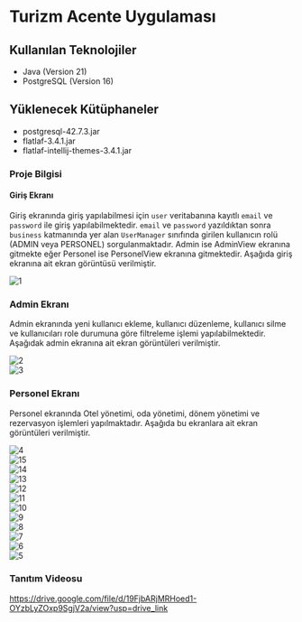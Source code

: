 # Turizm Acente Uygulaması

## Kullanılan Teknolojiler
* Java (Version 21)
* PostgreSQL (Version 16)

## Yüklenecek Kütüphaneler
* postgresql-42.7.3.jar
* flatlaf-3.4.1.jar
* flatlaf-intellij-themes-3.4.1.jar

### Proje Bilgisi

#### Giriş Ekranı

Giriş ekranında giriş yapılabilmesi için `user` veritabanına kayıtlı `email` ve `password` ile giriş yapılabilmektedir. 
`email` ve `password` yazıldıktan sonra `business` katmanında yer alan `UserManager` sınıfında girilen kullanıcın rolü (ADMIN veya PERSONEL) sorgulanmaktadır.
Admin ise AdminView ekranına gitmekte eğer Personel ise PersonelView ekranına gitmektedir.
Aşağıda giriş ekranına ait ekran görüntüsü verilmiştir.

![1](https://github.com/atmacasoftware/turizmAcenteSistemi/assets/94282227/8c59d808-420d-47da-82b6-eaad2e45533c)
<br>

### Admin Ekranı
Admin ekranında yeni kullanıcı ekleme, kullanıcı düzenleme, kullanıcı silme ve kullanıcıları role durumuna göre filtreleme işlemi yapılabilmektedir. Aşağıdak admin ekranına ait ekran görüntüleri verilmiştir.

![2](https://github.com/atmacasoftware/turizmAcenteSistemi/assets/94282227/07410bce-2abb-41a8-984f-9ddb60a6a573)
<br>
![3](https://github.com/atmacasoftware/turizmAcenteSistemi/assets/94282227/79d88533-fcbc-483c-a6cd-d005320a5fec)
<br>
### Personel Ekranı
Personel ekranında Otel yönetimi, oda yönetimi, dönem yönetimi ve rezervasyon işlemleri yapılmaktadır. Aşağıda bu ekranlara ait ekran görüntüleri verilmiştir.

![4](https://github.com/atmacasoftware/turizmAcenteSistemi/assets/94282227/531a9d56-5f9d-4a94-a640-e79443528212)
<br>
![15](https://github.com/atmacasoftware/turizmAcenteSistemi/assets/94282227/65dde52a-b514-42e2-86af-72b3b69d44c3)
<br>
![14](https://github.com/atmacasoftware/turizmAcenteSistemi/assets/94282227/0f26bc88-c8d2-4fa8-b13f-dbf1c5230abb)
<br>
![13](https://github.com/atmacasoftware/turizmAcenteSistemi/assets/94282227/fb178550-6384-402b-a294-9ee66c98f371)
<br>
![12](https://github.com/atmacasoftware/turizmAcenteSistemi/assets/94282227/8bac965e-5c17-41ff-9b1b-1ebfdd503d34)
<br>
![11](https://github.com/atmacasoftware/turizmAcenteSistemi/assets/94282227/f30016b9-cb1e-411c-827a-495ff4e6544d)
<br>
![10](https://github.com/atmacasoftware/turizmAcenteSistemi/assets/94282227/df653bbe-5ac1-49ec-8e15-f0c320b82f7d)
<br>
![9](https://github.com/atmacasoftware/turizmAcenteSistemi/assets/94282227/f9056e0a-dbc9-44c5-9897-99a8cc22760d)
<br>
![8](https://github.com/atmacasoftware/turizmAcenteSistemi/assets/94282227/953ac1f5-65df-4859-9bf3-cac04399c225)
<br>
![7](https://github.com/atmacasoftware/turizmAcenteSistemi/assets/94282227/221b22e7-5a84-4e94-9d6f-699e3fd872a9)
<br>
![6](https://github.com/atmacasoftware/turizmAcenteSistemi/assets/94282227/1bef2db2-59ae-4c11-af77-0036d2e289b6)
<br>
![5](https://github.com/atmacasoftware/turizmAcenteSistemi/assets/94282227/918cd891-c990-46dd-9bbf-32e6e3c79774)
<br>

### Tanıtım Videosu
https://drive.google.com/file/d/19FjbARjMRHoed1-OYzbLyZOxp9SgjV2a/view?usp=drive_link
